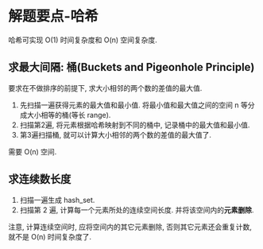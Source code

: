 # 解题要点-哈希

哈希可实现 O(1) 时间复杂度和 O(n) 空间复杂度.

## 求最大间隔: 桶(Buckets and Pigeonhole Principle)

要求在不做排序的前提下, 求大小相邻的两个数的差值的最大值.

1. 先扫描一遍获得元素的最大值和最小值. 将最小值和最大值之间的空间 n 等分成大小相等的桶(等长 range).
2. 扫描第2遍, 将元素根据哈希映射到不同的桶中, 记录桶中的最大值和最小值.
3. 第3遍扫描桶, 就可以计算大小相邻的两个数的差值的最大值了.

需要 O(n) 空间.

## 求连续数长度

1. 扫描一遍生成 hash_set.
2. 扫描第 2 遍, 计算每一个元素所处的连续空间长度. 并将该空间内的**元素删除**.

注意, 计算连续空间时, 应将空间内的其它元素删除, 否则其它元素还会重复计数, 就不是 O(n) 时间复杂度了.
